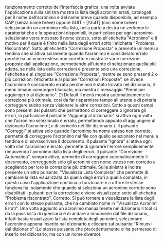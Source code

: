 funzionamento corretto dell'interfaccia grafica:
 una volta avviata l'applicazione sulla sinistra mostra la lista degli acronimi errati, catalogati per il nome
 dell'acronimo e del nome breve quando disponibile, ad esempio CAP (senza nome breve) oppure GUIT - [\GuIT] (con nome breve)
 selezionando un acronimo nella lista, nella parte a destra ne vedremo le caratteristiche e le operazioni disponibili,
 in particolare per ogni acronimo selezionato verrà mostrato il nome esteso, sotto all'etichetta "Acronimo" e il motivo
 per il quale è finito nella lista degli errori sotto l'etichetta "Problema Riscontrato". Sotto all'etichetta "Correzione
 Proposta" è presente un menù a tendina che si attiva solamente quando l'acronimo è considerato errato perchè ha un
 nome esteso non corretto e mostra le varie correzioni proposte dall'applicazione, permettendo all'utente di selezionare
 quella più adatta, se nella lista delle correzioni è presente solo una correzione, l'etichetta è al singolare
 "Correzione Proposta", mentre se sono presenti 2 o più correzioni l'etichetta è al plurale "Correzioni Proposte",
 se invece l'acronimo è considerato errato perchè non è stato trovato nel dizionario, il menù rimane comunque bloccato,
 ma mostra il messaggio "Premi per aggiungerlo al dizionario". Di Default il menù mostra automaticamente la correzione
 più ottimale, così da far risparmiare tempo all'utente e di poterla correggere subito senza visionare le altre correzioni.
 Sotto a questi campi sono presenti dei pulsanti che permettono di correggere o ignorare gli errori, in particolare
 il pulsante "Aggiungi al dizionario" si attiva ogni volta che l'acronimo selezionato è errato, permettendo appunto di
 aggiungere al dizionario l'acronimo ( e di scriverlo nel file dizionario ).
 Il pulsante "Correggi" si attiva solo quando l'acronimo ha nome esteso non corretto, permette di correggere l'acronimo
 nel file con quello selezionato nel menù a tendina e di sovrascrivere il documento.
 Il pulsante "Ignora" si attiva ogni volta che l'acronimo è errato, permette di ignorare l'errore semplicemente rimuovendo
 l'acronimo dalla lista degli errori.
 Il pulsante "Correzione Automatica", sempre attivo, permette di correggere automaticamente il documento, correggendo solo
 gli acronimi con nome esteso non corretto e scegliendo per loro la correzione più ottimale.
 Sulla sinistra è inoltre presente un altro pulsante, "Visualizza Lista Completa" che permette di cambiare la lista
 visualizzata da quella degli errori a quella completa, in questo caso l'applicazione continua a funzionare e a offrire
 le stesse funzionalità, solamente che quando si seleziona un acronimo corretto sono disabilitati i pulsanti per la
 correzione e viene visualizzato sotto all'etichetta "Problema riscontrato", Corretto. Si può tornare a visualizzare la
 lista degli errori con lo stesso pulsante, che ha cambiato nome in "Visualizza Acronimi Errati".
 Una volta aggiunto un acronimo manualmente nel dizionario il tool ci da la possibilità di ripensarci e di andare a
 rimuoverlo dal file dizionario, infatti basta visualizzare la lista completa degli acronimi, selezionare l'acronimo
 appena inserito nel dizionario e cliccare sul pulsante "Rimuovi dal dizionario" (Lo stesso pulsante che precedentemente
 ci ha permesso di inserlo nel dizionario, ma con un nome diverso).
